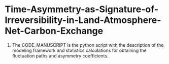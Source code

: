 # Time-Asymmetry-as-Signature-of-Irreversibility-in-Land-Atmosphere-Net-Carbon-Exchange
1. The CODE_MANUSCRIPT is the python script with the description of the modeling framework and statistics calculations for obtaining the fluctuation paths and asymmetry coefficients.
